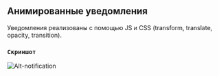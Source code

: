 ## Анимированные уведомления

Уведомления реализованы с помощью JS и CSS (transform, translate, opacity, transition).

### `Скриншот`

![Alt-notification](https://s10.gifyu.com/images/Amazing-notifications.gif "notification")
